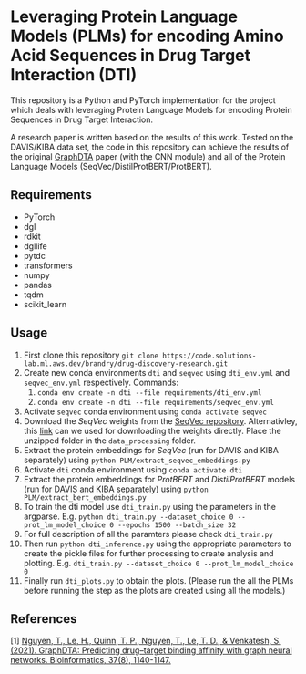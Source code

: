 # Leveraging Protein Language Models (PLMs) for encoding Amino Acid Sequences in Drug Target Interaction (DTI)

This repository is a Python and PyTorch implementation for the project which deals with leveraging Protein Language Models for encoding Protein Sequences in Drug Target Interaction. 

A research paper is written based on the results of this work. Tested on the DAVIS/KIBA data set, the code in this repository can achieve the results of the original [GraphDTA](https://academic.oup.com/bioinformatics/article/37/8/1140/5942970) paper (with the CNN module) and all of the Protein Language Models (SeqVec/DistilProtBERT/ProtBERT).

## Requirements
* PyTorch
* dgl
* rdkit
* dgllife
* pytdc
* transformers
* numpy
* pandas
* tqdm
* scikit_learn

## Usage
1. First clone this repository 
`git clone https://code.solutions-lab.ml.aws.dev/brandry/drug-discovery-research.git`
2. Create new conda environments `dti` and `seqvec` using `dti_env.yml` and `seqvec_env.yml` respectively. Commands:
    1. `conda env create -n dti --file requirements/dti_env.yml`
    2. `conda env create -n dti --file requirements/seqvec_env.yml`
3. Activate `seqvec` conda environment using `conda activate seqvec`
4. Download the *SeqVec* weights from the [SeqVec repository](https://github.com/rostlab/SeqVec). Alternativley, this [link](https://rostlab.org/~deepppi/seqvec.zip) can we used for downloading the weights directly. Place the unzipped folder in the `data_processing` folder.
5. Extract the protein embeddings for *SeqVec* (run for DAVIS and KIBA separately) using `python PLM/extract_seqvec_embeddings.py`
6. Activate `dti` conda environment using `conda activate dti`
7. Extract the protein embeddings for *ProtBERT* and *DistilProtBERT* models (run for DAVIS and KIBA separately) using `python PLM/extract_bert_embeddings.py`
8. To train the dti model use `dti_train.py` using the parameters in the argparse. E.g.
    `python dti_train.py --dataset_choice 0 --prot_lm_model_choice 0 --epochs 1500 --batch_size 32`
9. For full description of all the paramters please check `dti_train.py`
10. Then run `python dti_inference.py` using the appropriate parameters to create the pickle files for further processing to create analysis and plotting. E.g. `dti_train.py --dataset_choice 0 --prot_lm_model_choice 0`
11. Finally run `dti_plots.py` to obtain the plots. (Please run the all the PLMs before running the step as the plots are created using all the models.)

## References
[1] [Nguyen, T., Le, H., Quinn, T. P., Nguyen, T., Le, T. D., & Venkatesh, S. (2021). GraphDTA: Predicting drug–target binding affinity with graph neural networks. Bioinformatics, 37(8), 1140-1147.](https://academic.oup.com/bioinformatics/article/37/8/1140/5942970)